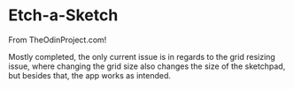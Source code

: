 # Etch-a-Sketch
From TheOdinProject.com!

Mostly completed, the only current issue is in regards to the grid resizing issue, where changing the grid size also changes the size of the sketchpad, but besides that, the app works as intended.
